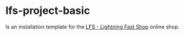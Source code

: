 lfs-project-basic
=================

Is an installation template for the [LFS - Lightning Fast Shop](http://www.getlfs.com) online shop.